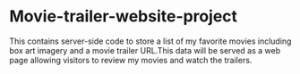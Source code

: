 # Movie-trailer-website-project
This contains server-side code to store a list of my favorite movies including box art imagery and a movie trailer URL.This data will be served as a web page allowing visitors to review my movies and watch the trailers.
